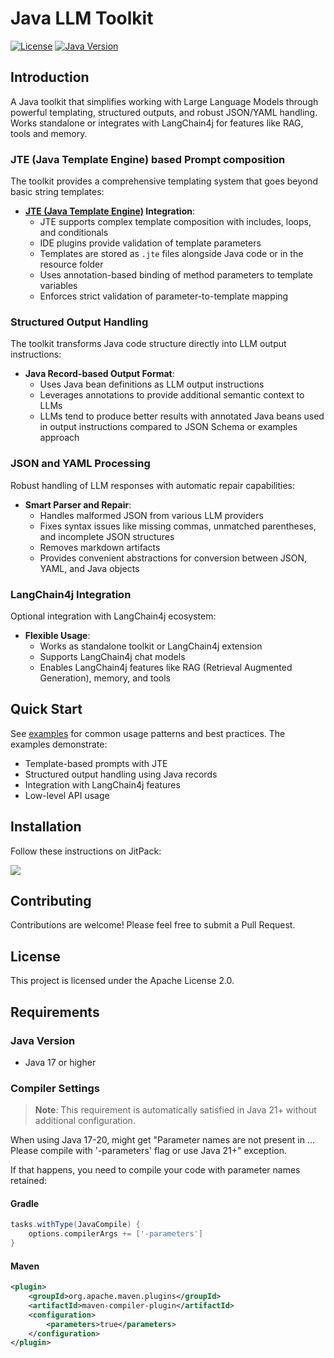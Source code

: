 # Java LLM Toolkit

[![License](https://img.shields.io/badge/License-Apache%202.0-blue.svg)](https://opensource.org/licenses/Apache-2.0)
[![Java Version](https://img.shields.io/badge/Java-17%2B-orange)](https://openjdk.java.net/)

## Introduction

A Java toolkit that simplifies working with Large Language Models through powerful templating, structured outputs, and robust JSON/YAML handling. 
Works standalone or integrates with LangChain4j for features like RAG, tools and memory.

### JTE (Java Template Engine) based Prompt composition

The toolkit provides a comprehensive templating system that goes beyond basic string templates:

- **[JTE (Java Template Engine)](https://github.com/casid/jte) Integration**:
  - JTE supports complex template composition with includes, loops, and conditionals
  - IDE plugins provide validation of template parameters
  - Templates are stored as `.jte` files alongside Java code or in the resource folder
  - Uses annotation-based binding of method parameters to template variables
  - Enforces strict validation of parameter-to-template mapping
  
### Structured Output Handling

The toolkit transforms Java code structure directly into LLM output instructions:

- **Java Record-based Output Format**:
  - Uses Java bean definitions as LLM output instructions
  - Leverages annotations to provide additional semantic context to LLMs
  - LLMs tend to produce better results with annotated Java beans used in output instructions compared to JSON Schema or examples approach

### JSON and YAML Processing

Robust handling of LLM responses with automatic repair capabilities:

- **Smart Parser and Repair**:
  - Handles malformed JSON from various LLM providers
  - Fixes syntax issues like missing commas, unmatched parentheses, and incomplete JSON structures
  - Removes markdown artifacts
  - Provides convenient abstractions for conversion between JSON, YAML, and Java objects

### LangChain4j Integration

Optional integration with LangChain4j ecosystem:

- **Flexible Usage**:
  - Works as standalone toolkit or LangChain4j extension
  - Supports LangChain4j chat models
  - Enables LangChain4j features like RAG (Retrieval Augmented Generation), memory, and tools


## Quick Start

See [examples](src/test/java/org/llmtoolkit/examples) for common usage patterns and best practices. The examples demonstrate:
- Template-based prompts with JTE
- Structured output handling using Java records
- Integration with LangChain4j features
- Low-level API usage

## Installation

Follow these instructions on JitPack:

[![](https://jitpack.io/v/org.java-llm-toolkit/java-llm-toolkit.svg)](https://jitpack.io/#org.java-llm-toolkit/java-llm-toolkit)


## Contributing

Contributions are welcome! Please feel free to submit a Pull Request.

## License

This project is licensed under the Apache License 2.0.

## Requirements

### Java Version
- Java 17 or higher

### Compiler Settings

> **Note**: This requirement is automatically satisfied in Java 21+ without additional configuration.

When using Java 17-20,  might get "Parameter names are not present in ... Please compile with '-parameters' flag or use Java 21+" exception.

If that happens, you need to compile your code with parameter names retained:

#### Gradle
```groovy
tasks.withType(JavaCompile) {
    options.compilerArgs += ['-parameters']
}
```

#### Maven
```xml
<plugin>
    <groupId>org.apache.maven.plugins</groupId>
    <artifactId>maven-compiler-plugin</artifactId>
    <configuration>
        <parameters>true</parameters>
    </configuration>
</plugin>
```


